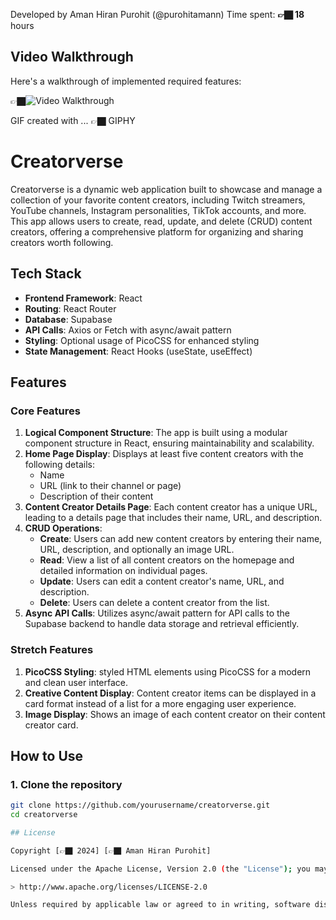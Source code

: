 Developed by Aman Hiran Purohit (@purohitamann)
Time spent: **👉🏿 18** hours

## Video Walkthrough

Here's a walkthrough of implemented required features:

👉🏿<img src='demo.gif' title='Video Walkthrough' width='' alt='Video Walkthrough' />

GIF created with ... 👉🏿 GIPHY

# Creatorverse

Creatorverse is a dynamic web application built to showcase and manage a collection of your favorite content creators, including Twitch streamers, YouTube channels, Instagram personalities, TikTok accounts, and more. This app allows users to create, read, update, and delete (CRUD) content creators, offering a comprehensive platform for organizing and sharing creators worth following.

## Tech Stack

- **Frontend Framework**: React
- **Routing**: React Router
- **Database**: Supabase
- **API Calls**: Axios or Fetch with async/await pattern
- **Styling**: Optional usage of PicoCSS for enhanced styling
- **State Management**: React Hooks (useState, useEffect)

## Features

### Core Features

1. **Logical Component Structure**: The app is built using a modular component structure in React, ensuring maintainability and scalability.
2. **Home Page Display**: Displays at least five content creators with the following details:
   - Name
   - URL (link to their channel or page)
   - Description of their content
3. **Content Creator Details Page**: Each content creator has a unique URL, leading to a details page that includes their name, URL, and description.
4. **CRUD Operations**:
   - **Create**: Users can add new content creators by entering their name, URL, description, and optionally an image URL.
   - **Read**: View a list of all content creators on the homepage and detailed information on individual pages.
   - **Update**: Users can edit a content creator's name, URL, and description.
   - **Delete**: Users can delete a content creator from the list.
5. **Async API Calls**: Utilizes async/await pattern for API calls to the Supabase backend to handle data storage and retrieval efficiently.

### Stretch Features

1. **PicoCSS Styling**: styled HTML elements using PicoCSS for a modern and clean user interface.
2. **Creative Content Display**: Content creator items can be displayed in a card format instead of a list for a more engaging user experience.
3. **Image Display**: Shows an image of each content creator on their content creator card.

## How to Use

### 1. Clone the repository

```bash
git clone https://github.com/yourusername/creatorverse.git
cd creatorverse

## License

Copyright [👉🏿 2024] [👉🏿 Aman Hiran Purohit]

Licensed under the Apache License, Version 2.0 (the "License"); you may not use this file except in compliance with the License. You may obtain a copy of the License at

> http://www.apache.org/licenses/LICENSE-2.0

Unless required by applicable law or agreed to in writing, software distributed under the License is distributed on an "AS IS" BASIS, WITHOUT WARRANTIES OR CONDITIONS OF ANY KIND, either express or implied. See the License for the specific language governing permissions and limitations under the License.
```
